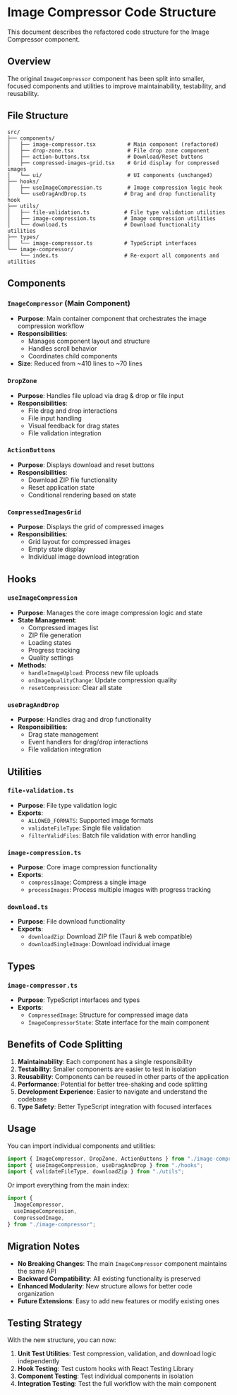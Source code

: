 # Image Compressor Code Structure

This document describes the refactored code structure for the Image Compressor component.

## Overview

The original `ImageCompressor` component has been split into smaller, focused components and utilities to improve maintainability, testability, and reusability.

## File Structure

```
src/
├── components/
│   ├── image-compressor.tsx          # Main component (refactored)
│   ├── drop-zone.tsx                 # File drop zone component
│   ├── action-buttons.tsx            # Download/Reset buttons
│   ├── compressed-images-grid.tsx    # Grid display for compressed images
│   └── ui/                           # UI components (unchanged)
├── hooks/
│   ├── useImageCompression.ts        # Image compression logic hook
│   └── useDragAndDrop.ts            # Drag and drop functionality hook
├── utils/
│   ├── file-validation.ts           # File type validation utilities
│   ├── image-compression.ts         # Image compression utilities
│   └── download.ts                  # Download functionality utilities
├── types/
│   └── image-compressor.ts          # TypeScript interfaces
└── image-compressor/
    └── index.ts                     # Re-export all components and utilities
```

## Components

### `ImageCompressor` (Main Component)

- **Purpose**: Main container component that orchestrates the image compression workflow
- **Responsibilities**:
  - Manages component layout and structure
  - Handles scroll behavior
  - Coordinates child components
- **Size**: Reduced from ~410 lines to ~70 lines

### `DropZone`

- **Purpose**: Handles file upload via drag & drop or file input
- **Responsibilities**:
  - File drag and drop interactions
  - File input handling
  - Visual feedback for drag states
  - File validation integration

### `ActionButtons`

- **Purpose**: Displays download and reset buttons
- **Responsibilities**:
  - Download ZIP file functionality
  - Reset application state
  - Conditional rendering based on state

### `CompressedImagesGrid`

- **Purpose**: Displays the grid of compressed images
- **Responsibilities**:
  - Grid layout for compressed images
  - Empty state display
  - Individual image download integration

## Hooks

### `useImageCompression`

- **Purpose**: Manages the core image compression logic and state
- **State Management**:
  - Compressed images list
  - ZIP file generation
  - Loading states
  - Progress tracking
  - Quality settings
- **Methods**:
  - `handleImageUpload`: Process new file uploads
  - `onImageQualityChange`: Update compression quality
  - `resetCompression`: Clear all state

### `useDragAndDrop`

- **Purpose**: Handles drag and drop functionality
- **Responsibilities**:
  - Drag state management
  - Event handlers for drag/drop interactions
  - File validation integration

## Utilities

### `file-validation.ts`

- **Purpose**: File type validation logic
- **Exports**:
  - `ALLOWED_FORMATS`: Supported image formats
  - `validateFileType`: Single file validation
  - `filterValidFiles`: Batch file validation with error handling

### `image-compression.ts`

- **Purpose**: Core image compression functionality
- **Exports**:
  - `compressImage`: Compress a single image
  - `processImages`: Process multiple images with progress tracking

### `download.ts`

- **Purpose**: File download functionality
- **Exports**:
  - `downloadZip`: Download ZIP file (Tauri & web compatible)
  - `downloadSingleImage`: Download individual image

## Types

### `image-compressor.ts`

- **Purpose**: TypeScript interfaces and types
- **Exports**:
  - `CompressedImage`: Structure for compressed image data
  - `ImageCompressorState`: State interface for the main component

## Benefits of Code Splitting

1. **Maintainability**: Each component has a single responsibility
2. **Testability**: Smaller components are easier to test in isolation
3. **Reusability**: Components can be reused in other parts of the application
4. **Performance**: Potential for better tree-shaking and code splitting
5. **Development Experience**: Easier to navigate and understand the codebase
6. **Type Safety**: Better TypeScript integration with focused interfaces

## Usage

You can import individual components and utilities:

```typescript
import { ImageCompressor, DropZone, ActionButtons } from "./image-compressor";
import { useImageCompression, useDragAndDrop } from "./hooks";
import { validateFileType, downloadZip } from "./utils";
```

Or import everything from the main index:

```typescript
import {
  ImageCompressor,
  useImageCompression,
  CompressedImage,
} from "./image-compressor";
```

## Migration Notes

- **No Breaking Changes**: The main `ImageCompressor` component maintains the same API
- **Backward Compatibility**: All existing functionality is preserved
- **Enhanced Modularity**: New structure allows for better code organization
- **Future Extensions**: Easy to add new features or modify existing ones

## Testing Strategy

With the new structure, you can now:

1. **Unit Test Utilities**: Test compression, validation, and download logic independently
2. **Hook Testing**: Test custom hooks with React Testing Library
3. **Component Testing**: Test individual components in isolation
4. **Integration Testing**: Test the full workflow with the main component
